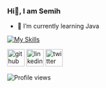 ### Hi👋, I am Semih

- 🌱 I’m currently learning Java 

[![My Skills](https://skillicons.dev/icons?i=java)](https://skillicons.dev)

[<img src='https://cdn.jsdelivr.net/npm/simple-icons@3.0.1/icons/github.svg' alt='github' height='40'>](https://github.com/semihbiygit)  [<img src='https://cdn.jsdelivr.net/npm/simple-icons@3.0.1/icons/linkedin.svg' alt='linkedin' height='40'>](https://www.linkedin.com/in/semihbiygit/)  [<img src='https://cdn.jsdelivr.net/npm/simple-icons@3.0.1/icons/twitter.svg' alt='twitter' height='40'>](https://twitter.com/semihbiygit)  

![Profile views](https://gpvc.arturio.dev/semihbiygit)  
